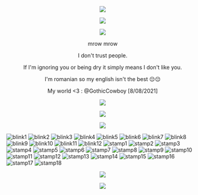 <p align="center"> <img src="https://files.catbox.moe/00rbfb.gif"/>

<p align="center"> <img src="https://files.catbox.moe/gno7ao.png"/>

<p align="center"> <img src="https://komarev.com/ghpvc/?username=stipsl&color=2482c0&abbreviated=true"/>

<p align="center">mrow mrow

<p align="center">I don't trust people.

<p align="center">If I'm ignoring you or being dry it simply means I don't like you.

<p align="center">I'm romanian so my english isn't the best 😔😔

<p align="center">My world <3 : @GothicCowboy [8/08/2021]

<p align="center"> <img src="https://files.catbox.moe/gno7ao.png"/>

<p align="center"><img src="https://spotify-github-profile.kittinanx.com/api/view?uid=31otxkxdca6plbwxg3w3sz7cxycy&cover_image=true&theme=novatorem&show_offline=true&background_color=121212&interchange=false&bar_color=53b14f&bar_color_cover=false)(https://spotify-github-profile.kittinanx.com/api/view?uid=31otxkxdca6plbwxg3w3sz7cxycy&redirect=true)"/>

<p align="center"> <img src="https://files.catbox.moe/gno7ao.png"/>

![blink1](https://files.catbox.moe/til09t.gif) ![blink2](https://files.catbox.moe/n46c4q.gif) ![blink3](https://files.catbox.moe/vsn1se.gif) ![blink4](https://files.catbox.moe/vhtrge.gif) ![blink5](https://files.catbox.moe/b7zc16.gif) ![blink6](https://files.catbox.moe/coiwg6.gif) ![blink7](https://files.catbox.moe/wq8e4f.gif) ![blink8](https://files.catbox.moe/rjq3qu.gif) ![blink9](https://files.catbox.moe/xn79vj.gif) ![blink10](https://files.catbox.moe/zyvfnr.gif) ![blink11](https://files.catbox.moe/ml1q0p.gif) ![blink12](https://files.catbox.moe/b108vp.gif) ![stamp1](https://files.catbox.moe/b0ghk1.gif) ![stamp2](https://files.catbox.moe/lflfd0.png) ![stamp3](https://files.catbox.moe/76ef9d.png) ![stamp4](https://files.catbox.moe/3p9ilx.gif) ![stamp5](https://files.catbox.moe/aq7x5w.jpg) ![stamp6](https://files.catbox.moe/2hzjuf.png) ![stamp7](https://files.catbox.moe/x5hq2i.gif) ![stamp8](https://files.catbox.moe/d6xjj8.png) ![stamp9](https://files.catbox.moe/nxpqut.png) ![stamp10](https://files.catbox.moe/4bpshc.png) ![stamp11](https://files.catbox.moe/w0j0bc.png) ![stamp12](https://files.catbox.moe/hrlets.gif) ![stamp13](https://files.catbox.moe/e1qwsl.png) ![stamp14](https://files.catbox.moe/2jlu1l.gif) ![stamp15](https://files.catbox.moe/uxpfip.png) ![stamp16](https://files.catbox.moe/w1u4fs.gif) ![stamp17](https://files.catbox.moe/erdzef.gif) ![stamp18](https://files.catbox.moe/u6y3sm.png)

<p align="center"> <img src="https://files.catbox.moe/gno7ao.png"/>

<p align="center"> <img src="https://files.catbox.moe/xjfgt5.gif"/>

